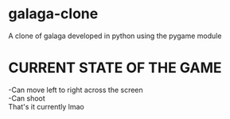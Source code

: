 # galaga-clone
A clone of galaga developed in python using the pygame module
# CURRENT STATE OF THE GAME
-Can move left to right across the screen\
-Can shoot\
That's it currently lmao
